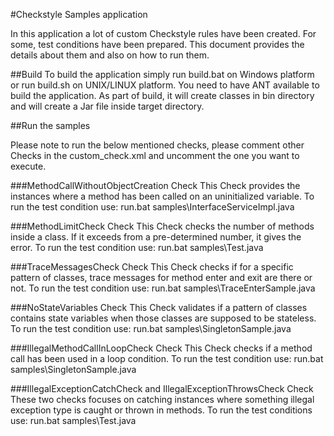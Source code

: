 #Checkstyle Samples application

In this application a lot of custom Checkstyle rules have been created. For some, test conditions have been prepared. 
This document provides the details about them and also on how to run them.


##Build
To build the application simply run build.bat on Windows platform or run build.sh on UNIX/LINUX platform.
You need to have ANT available to build the application. As part of build, it will create classes in bin directory 
and will create a Jar file inside target directory.

##Run the samples

Please note to run the below mentioned checks, please comment other Checks in the custom_check.xml and uncomment 
the one you want to execute.

###MethodCallWithoutObjectCreation Check
This Check provides the instances where a method has been called on an uninitialized variable.
To run the test condition use:
  run.bat samples\InterfaceServiceImpl.java

###MethodLimitCheck Check
This Check checks the number of methods inside a class. If it exceeds from a pre-determined number, it gives the error.
To run the test condition use:
  run.bat samples\Test.java

###TraceMessagesCheck Check
This Check checks if for a specific pattern of classes, trace messages for method enter and exit
are there or not.
To run the test condition use:
  run.bat samples\TraceEnterSample.java
  
###NoStateVariables Check
This Check validates if a pattern of classes contains state variables when those classes are supposed 
to be stateless.
To run the test condition use:
  run.bat samples\SingletonSample.java
  
###IllegalMethodCallInLoopCheck Check
This Check checks if a method call has been used in a loop condition.
To run the test condition use:
  run.bat samples\SingletonSample.java

###IllegalExceptionCatchCheck and IllegalExceptionThrowsCheck Check
These two checks focuses on catching instances where something illegal exception type is caught or thrown in methods.
To run the test conditions use:
  run.bat samples\Test.java
